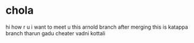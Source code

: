 # chola
hi how r u
i want to  meet u
this arnold branch after merging
this is katappa branch
tharun gadu cheater vadni kottali


